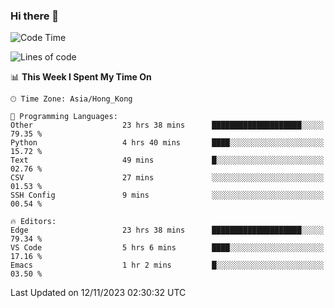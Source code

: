 ### Hi there 👋

<!--
**nicehiro/nicehiro** is a ✨ _special_ ✨ repository because its `README.md` (this file) appears on your GitHub profile.

Here are some ideas to get you started:

- 🔭 I’m currently working on ...
- 🌱 I’m currently learning ...
- 👯 I’m looking to collaborate on ...
- 🤔 I’m looking for help with ...
- 💬 Ask me about ...
- 📫 How to reach me: ...
- 😄 Pronouns: ...
- ⚡ Fun fact: ...
-->

<!--START_SECTION:waka-->
![Code Time](http://img.shields.io/badge/Code%20Time-50%20hrs%2023%20mins-blue)

![Lines of code](https://img.shields.io/badge/From%20Hello%20World%20I%27ve%20Written-2.6%20million%20lines%20of%20code-blue)

📊 **This Week I Spent My Time On** 

```text
🕑︎ Time Zone: Asia/Hong_Kong

💬 Programming Languages: 
Other                    23 hrs 38 mins      ████████████████████░░░░░   79.35 % 
Python                   4 hrs 40 mins       ████░░░░░░░░░░░░░░░░░░░░░   15.72 % 
Text                     49 mins             █░░░░░░░░░░░░░░░░░░░░░░░░   02.76 % 
CSV                      27 mins             ░░░░░░░░░░░░░░░░░░░░░░░░░   01.53 % 
SSH Config               9 mins              ░░░░░░░░░░░░░░░░░░░░░░░░░   00.54 % 

🔥 Editors: 
Edge                     23 hrs 38 mins      ████████████████████░░░░░   79.34 % 
VS Code                  5 hrs 6 mins        ████░░░░░░░░░░░░░░░░░░░░░   17.16 % 
Emacs                    1 hr 2 mins         █░░░░░░░░░░░░░░░░░░░░░░░░   03.50 % 
```


 Last Updated on 12/11/2023 02:30:32 UTC
<!--END_SECTION:waka-->
